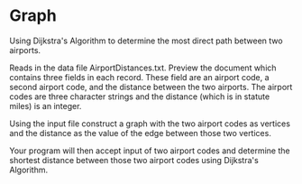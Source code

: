 # Graph
Using Dijkstra's Algorithm to determine the most direct path between two airports.

Reads in the data file AirportDistances.txt. Preview the document which contains three fields in each record. These field are an airport code, a second airport code, and the distance between the two airports.  The airport codes are three character strings and the distance (which is in statute miles) is an integer. 

Using the input file construct a graph with the two airport codes as vertices and the distance as the value of the edge between those two vertices. 

Your program will then accept input of two airport codes and determine the shortest distance between those two airport codes using Dijkstra's Algorithm.
